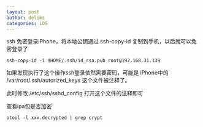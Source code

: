 ```yaml
---
layout: post
author: delims
categories: iOS
---
```


ssh 免密登录iPhone，将本地公钥通过 ssh-copy-id 复制到手机，以后就可以免密登录了

```
ssh-copy-id -i $HOME/.ssh/id_rsa.pub root@192.168.31.139

```

如果发现执行了这个操作ssh登录依然需要密码，可能是 iPhone中的 /var/root/.ssh/autorized_keys 这个文件被注释了。

此时修改 /etc/ssh/sshd_config 打开这个文件的注释即可

查看ipa包是否加密

```
otool -l xxx.decrypted | grep crypt
```